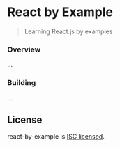 
# React by Example

> Learning React.js by examples


### Overview

...

### Building

...

## License

react-by-example is [ISC licensed](LICENSE).
